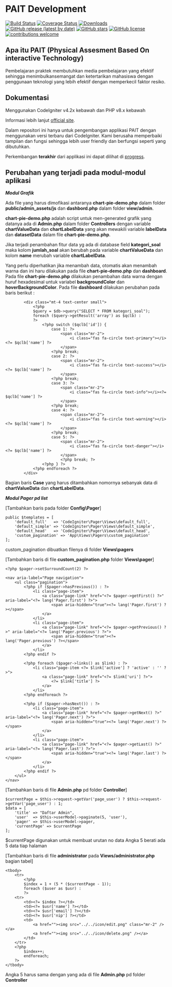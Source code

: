 # PAIT Development

[![Build Status](https://github.com/codeigniter4/CodeIgniter4/workflows/PHPUnit/badge.svg)](https://pait.devinc.website)
[![Coverage Status](https://coveralls.io/repos/github/codeigniter4/CodeIgniter4/badge.svg?branch=develop)](https://pait.devinc.website)
[![Downloads](https://poser.pugx.org/codeigniter4/framework/downloads)](https://pait.devinc.website)
[![GitHub release (latest by date)](https://img.shields.io/github/v/release/codeigniter4/CodeIgniter4)](https://pait.devinc.website)
[![GitHub stars](https://img.shields.io/github/stars/codeigniter4/CodeIgniter4)](https://pait.devinc.website)
[![GitHub license](https://img.shields.io/github/license/codeigniter4/CodeIgniter4)](https://pait.devinc.website)
[![contributions welcome](https://img.shields.io/badge/contributions-welcome-brightgreen.svg?style=flat)](https://pait.devinc.website)
<br>

## Apa itu PAIT (Physical Assesment Based On interactive Technology)

Pembelajaran praktek membutuhkan media pembelajaran yang efektif sehingga menimbulkansemangat dan ketertarikan mahasiswa dengan penggunaan teknologi yang lebih efektif dengan memperkecil faktor resiko.

## Dokumentasi

Menggunakan CodeIgniter v4.2x kebawah dan PHP v8.x kebawah

Informasi lebih lanjut [official site](http://pait.devinc.website).

Dalam repositori ini hanya untuk pengembangan applikasi PAIT dengan menggunakan versi terbaru dari CodeIgniter. Kami berusaha memperbaiki tampilan dan fungsi sehingga lebih user friendly dan berfungsi seperti yang dibutuhkan.

Perkembangan **terakhir** dari applikasi ini dapat dilihat di [progress](http://pait.devinc.website).

## Perubahan yang terjadi pada modul-modul aplikasi

**_Modul Grafik_**

Ada file yang harus dimofikasi antaranya **chart-pie-demo.php** dalam folder **public/admin_assets/js** dan **dashbord.php** dalam folder **view/admin**.

**chart-pie-demo.php** adalah script untuk men-generated grafik yang datanya ada di **Admin.php** dalam folder **Controllers** dengan variable **chartValueData** dan **chartLabelData** yang akan mewakili variable **labelData** dan **datasetData** dalam file **chart-pie-demo.php**.

Jika terjadi penambahan fitur data yg ada di database field **kategori_soal** maka kolom **jumlah_soal** akan berubah pada variable **chartValueData** dan kolom **name** merubah variable **chartLabelData**.

Yang perlu diperhatikan jika menambah data, otomatis akan menambah warna dan ini haru dilakukan pada file **chart-pie-demo.php** dan **dashboard**. Pada file **chart-pie-demo.php** dilakukan penambahan data warna dengan huruf hexadesimal untuk variabel **backgroundColor** dan **hoverBackgroundColor**. Pada file **dashboard** dilakukan perubahan pada baris berikut :

            <div class="mt-4 text-center small">
                <?php
                $query = $db->query("SELECT * FROM kategori_soal");
                foreach ($query->getResult('array') as $qclb) :
                ?>
                    <?php switch ($qclb['id']) {
                        case 1: ?>
                            <span class="mr-2">
                                <i class="fas fa-circle text-primary"></i><?= $qclb['name'] ?>
                            </span>
                        <?php break;
                        case 2: ?>
                            <span class="mr-2">
                                <i class="fas fa-circle text-success"></i><?= $qclb['name'] ?>
                            </span>
                        <?php break;
                        case 3: ?>
                            <span class="mr-2">
                                <i class="fas fa-circle text-info"></i><?= $qclb['name'] ?>
                            </span>
                        <?php break;
                        case 4: ?>
                            <span class="mr-2">
                                <i class="fas fa-circle text-warning"></i><?= $qclb['name'] ?>
                            </span>
                        <?php break;
                        case 5: ?>
                            <span class="mr-2">
                                <i class="fas fa-circle text-danger"></i><?= $qclb['name'] ?>
                            </span>
                            <?php break; ?>
                    <?php } ?>
                <?php endforeach ?>
            </div>

Bagian baris **Case** yang harus ditambahkan nomornya sebanyak data di **chartValueData** dan **chartLabelData**.

**_Modul Pager pd list_**

[Tambahkan baris pada folder **Config\Pager**]

    public $templates = [
        'default_full'   => 'CodeIgniter\Pager\Views\default_full',
        'default_simple' => 'CodeIgniter\Pager\Views\default_simple',
        'default_head'   => 'CodeIgniter\Pager\Views\default_head',
        'custom_pagination' => 'App\Views\Pagers\custom_pagination'
    ];

custom_pagination dibuatkan filenya di folder **Views\pagers**

[Tambahkan baris di file **custom_pagination.php** folder **Views\pager**]

    <?php $pager->setSurroundCount(2) ?>

    <nav aria-label="Page navigation">
        <ul class="pagination">
            <?php if ($pager->hasPrevious()) : ?>
                <li class="page-item">
                    <a class="page-link" href="<?= $pager->getFirst() ?>" aria-label="<?= lang('Pager.first') ?>">
                        <span aria-hidden="true"><?= lang('Pager.first') ?></span>
                    </a>
                </li>
                <li class="page-item">
                    <a class="page-link" href="<?= $pager->getPrevious() ?>" aria-label="<?= lang('Pager.previous') ?>">
                        <span aria-hidden="true"><?= lang('Pager.previous') ?></span>
                    </a>
                </li>
            <?php endif ?>

            <?php foreach ($pager->links() as $link) : ?>
                <li class="page-item <?= $link['active'] ? 'active' : '' ?>">
                    <a class="page-link" href="<?= $link['uri'] ?>">
                        <?= $link['title'] ?>
                    </a>
                </li>
            <?php endforeach ?>

            <?php if ($pager->hasNext()) : ?>
                <li class="page-item">
                    <a class="page-link" href="<?= $pager->getNext() ?>" aria-label="<?= lang('Pager.next') ?>">
                        <span aria-hidden="true"><?= lang('Pager.next') ?></span>
                    </a>
                </li>
                <li class="page-item">
                    <a class="page-link" href="<?= $pager->getLast() ?>" aria-label="<?= lang('Pager.last') ?>">
                        <span aria-hidden="true"><?= lang('Pager.last') ?></span>
                    </a>
                </li>
            <?php endif ?>
        </ul>
    </nav>

[Tambahkan baris di file **Admin.php** pd folder **Controller**]

    $currentPage = $this->request->getVar('page_user') ? $this->request->getVar('page_user') : 1;
    $data = [
        'title' => "Daftar Admin",
        'user'  => $this->userModel->paginate(5, 'user'),
        'pager' => $this->userModel->pager,
        'currentPage' => $currentPage
    ];

$currentPage digunakan untuk membuat urutan no data
Angka 5 berati ada 5 data tiap halaman

[Tambahkan baris di file **administrator** pada **Views/administrator.php** bagian tabel]

    <tbody>
        <tr>
            <?php
            $index = 1 + (5 * ($currentPage - 1));
            foreach ($user as $usr) :
            ?>
        <tr>
            <td><?= $index ?></td>
            <td><?= $usr['name'] ?></td>
            <td><?= $usr['email'] ?></td>
            <td><?= $usr['nip'] ?></td>
            <td>
                <a href=""><img src="../../icon/edit.png" class="mr-2" /></a>
                <a href=""><img src="../../icon/delete.png" /></a>
            </td>
        </tr>
        <?php
            $index++;
            endforeach;
        ?>
    </tbody>

Angka 5 harus sama dengan yang ada di file **Admin.php** pd folder **Controller**
